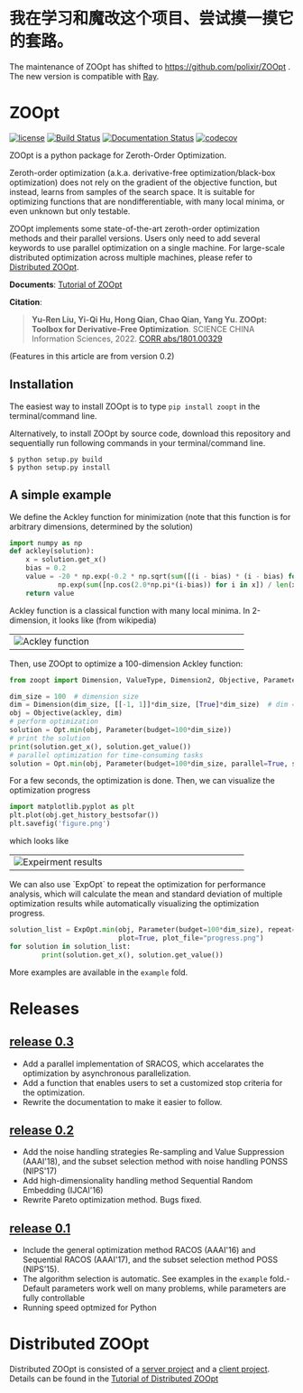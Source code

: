 # 我在学习和魔改这个项目、尝试摸一摸它的套路。

The maintenance of ZOOpt has shifted to https://github.com/polixir/ZOOpt . The new version is compatible with [Ray](https://github.com/ray-project/ray).

# ZOOpt

[![license](https://img.shields.io/github/license/mashape/apistatus.svg?maxAge=2592000)](https://github.com/eyounx/ZOOpt/blob/master/LICENSE.txt) [![Build Status](https://www.travis-ci.org/eyounx/ZOOpt.svg?branch=master)](https://www.travis-ci.org/eyounx/ZOOpt) [![Documentation Status](https://readthedocs.org/projects/zoopt/badge/?version=latest)](https://zoopt.readthedocs.io/en/latest/?badge=latest) [![codecov](https://codecov.io/gh/AlexLiuyuren/ZOOpt/branch/master/graph/badge.svg)](https://codecov.io/gh/AlexLiuyuren/ZOOpt)

ZOOpt is a python package for Zeroth-Order Optimization. 

Zeroth-order optimization (a.k.a. derivative-free optimization/black-box optimization) does not rely on the gradient of the objective function, but instead, learns from samples of the search space. It is suitable for optimizing functions that are nondifferentiable, with many local minima, or even unknown but only testable.

ZOOpt implements some state-of-the-art zeroth-order optimization methods and their parallel versions. Users only need to add several keywords to use parallel optimization on a single machine. For large-scale distributed optimization across multiple machines, please refer to [Distributed ZOOpt](https://github.com/eyounx/ZOOsrv).  

**Documents**: [Tutorial of ZOOpt](http://zoopt.readthedocs.io/en/latest/index.html)

**Citation**: 

> **Yu-Ren Liu, Yi-Qi Hu, Hong Qian, Chao Qian, Yang Yu. ZOOpt: Toolbox for Derivative-Free Optimization**. SCIENCE CHINA Information Sciences, 2022. [CORR abs/1801.00329](https://arxiv.org/abs/1801.00329)

(Features in this article are from version 0.2)

## Installation 

The easiest way to install ZOOpt is to type `pip install zoopt` in the terminal/command line.

Alternatively, to install ZOOpt by source code, download this repository and sequentially run following commands in your terminal/command line.

```
$ python setup.py build
$ python setup.py install
```

## A simple example

We define the Ackley function for minimization (note that this function is for arbitrary dimensions, determined by the solution)

```python
import numpy as np
def ackley(solution):
    x = solution.get_x()
    bias = 0.2
    value = -20 * np.exp(-0.2 * np.sqrt(sum([(i - bias) * (i - bias) for i in x]) / len(x))) - \
            np.exp(sum([np.cos(2.0*np.pi*(i-bias)) for i in x]) / len(x)) + 20.0 + np.e
    return value
```

Ackley function is a classical function with many local minima. In 2-dimension, it looks like (from wikipedia)

<table border=0><tr><td width="400px"><img src="https://upload.wikimedia.org/wikipedia/commons/thumb/9/98/Ackley%27s_function.pdf/page1-400px-Ackley%27s_function.pdf.jpg" alt="Ackley function"/></td></tr></table>
 Then, use ZOOpt to optimize a 100-dimension Ackley function:

```python
from zoopt import Dimension, ValueType, Dimension2, Objective, Parameter, Opt, ExpOpt

dim_size = 100  # dimension size
dim = Dimension(dim_size, [[-1, 1]]*dim_size, [True]*dim_size)  # dim = Dimension2([(ValueType.CONTINUOUS, [-1, 1], 1e-6)]*dim_size)
obj = Objective(ackley, dim)
# perform optimization
solution = Opt.min(obj, Parameter(budget=100*dim_size))
# print the solution
print(solution.get_x(), solution.get_value())
# parallel optimization for time-consuming tasks
solution = Opt.min(obj, Parameter(budget=100*dim_size, parallel=True, server_num=3))
```

For a few seconds, the optimization is done. Then, we can visualize the optimization progress

```python
import matplotlib.pyplot as plt
plt.plot(obj.get_history_bestsofar())
plt.savefig('figure.png')
```

which looks like

<table border=0><tr><td width="400px"><img src="https://github.com/eyounx/ZOOpt/blob/dev/img/quick_start.png?raw=true" alt="Expeirment results"/></td></tr></table>
We can also use `ExpOpt` to repeat the optimization for performance analysis, which will calculate the mean and standard deviation of multiple optimization results while automatically visualizing the optimization progress.

```python
solution_list = ExpOpt.min(obj, Parameter(budget=100*dim_size), repeat=3,
                           plot=True, plot_file="progress.png")
for solution in solution_list:
		print(solution.get_x(), solution.get_value())

```

More examples are available in the `example` fold.

# Releases

## [release 0.3](https://github.com/eyounx/ZOOpt/releases/tag/v0.3)

- Add a parallel implementation of SRACOS, which accelarates the optimization by asynchronous parallelization.
- Add a function that enables users to set  a customized stop criteria for the optimization.
- Rewrite the documentation to make it easier to follow.

## [release 0.2](https://github.com/eyounx/ZOOpt/releases/tag/v0.2.1)

- Add the noise handling strategies Re-sampling and Value Suppression (AAAI'18), and the subset selection method with noise handling PONSS (NIPS'17)
- Add high-dimensionality handling method Sequential Random Embedding (IJCAI'16) 
- Rewrite Pareto optimization method. Bugs fixed.

## [release 0.1](https://github.com/eyounx/ZOOpt/releases/tag/v0.1)

- Include the general optimization method RACOS (AAAI'16) and Sequential RACOS (AAAI'17), and the subset selection method POSS (NIPS'15).
- The algorithm selection is automatic. See examples in the `example` fold.- Default parameters work well on many problems, while parameters are fully controllable
- Running speed optmized for Python

# Distributed ZOOpt

Distributed ZOOpt is consisted of a [server project](https://github.com/eyounx/ZOOsrv) and a [client project](https://github.com/eyounx/ZOOclient.jl). Details can be found in the [Tutorial of Distributed ZOOpt](http://zoopt.readthedocs.io/en/latest/Tutorial%20of%20Distributed%20ZOOpt.html)

